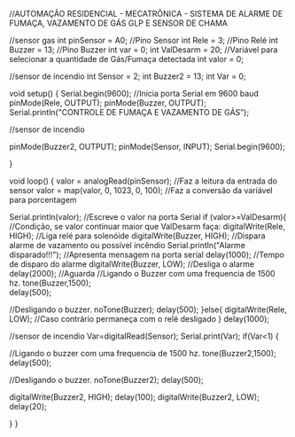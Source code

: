 //AUTOMAÇÃO RESIDENCIAL - MECATRÔNICA - SISTEMA DE ALARME DE FUMAÇA, VAZAMENTO DE GÁS GLP E SENSOR DE CHAMA

//sensor gas 
int pinSensor = A0; //Pino Sensor
int Rele = 3; //Pino Relé
int Buzzer = 13; //Pino Buzzer
int var = 0;
int ValDesarm = 20; //Variável para selecionar a quantidade de Gás/Fumaça detectada
int valor = 0;

//sensor de incendio
int Sensor = 2;
int Buzzer2 = 13; 
int Var = 0;


void setup()
{
 Serial.begin(9600); //Inicia porta Serial em 9600 baud
 pinMode(Rele, OUTPUT);
 pinMode(Buzzer, OUTPUT);
 Serial.println("CONTROLE DE FUMAÇA E VAZAMENTO DE GÁS");

//sensor de incendio

 pinMode(Buzzer2, OUTPUT);
 pinMode(Sensor, INPUT);
 Serial.begin(9600);

 
}
 
void loop()
{
 valor = analogRead(pinSensor); //Faz a leitura da entrada do sensor
 valor = map(valor, 0, 1023, 0, 100); //Faz a conversão da variável para porcentagem
 
 Serial.println(valor); //Escreve o valor na porta Serial
 if (valor>=ValDesarm){ //Condição, se valor continuar maior que ValDesarm faça:
 digitalWrite(Rele, HIGH); //Liga relé para solenóide
 digitalWrite(Buzzer, HIGH); //Dispara alarme de vazamento ou possível incêndio
 Serial.println("Alarme disparado!!!"); //Apresenta mensagem na porta serial
 delay(1000); //Tempo de disparo do alarme
 digitalWrite(Buzzer, LOW); //Desliga o alarme
 delay(2000); //Aguarda
 //Ligando o Buzzer com uma frequencia de 1500 hz.
  tone(Buzzer,1500);   
  delay(500);
   
  //Desligando o buzzer.
  noTone(Buzzer);
  delay(500);
 }else{
 digitalWrite(Rele, LOW); //Caso contrário permaneça com o relé desligado
 }
 delay(1000);

//sensor de incendio
Var=digitalRead(Sensor);
 Serial.print(Var);
 if(Var<1) 
 {

 //Ligando o buzzer com uma frequencia de 1500 hz.
  tone(Buzzer2,1500);   
  delay(500);
   
  //Desligando o buzzer.
  noTone(Buzzer2);
  delay(500);
  
 digitalWrite(Buzzer2, HIGH); 
 delay(100);
 digitalWrite(Buzzer2, LOW);
 delay(20);
 
 }
}
